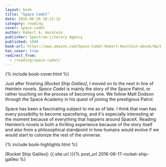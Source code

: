 ```yaml
---
layout: book
title: "Space Cadet"
date: 2016-06-26 10:21:12
category: reading
cover: space-cadet
author: Robert A. Heinlein
publisher: Spectrum Literary Agency
published: 1948
book-url: https://www.amazon.com/Space-Cadet-Robert-Heinlein-ebook/dp/B00IKVE14M
has_cover: true
redirect_from:
  - /reading/space-cadet/
---
```

{% include book-cover.html %}

Just after finishing *[Rocket Ship Galileo]*, I moved on to the next in line of Heinlein novels. *Space Cadet* is mainly the story of the Space Patrol, or rather touching on the process of becoming one. We follow Matt Dodson through the Space Academy in his quest of joining the prestigious Patrol.

Space has been a fascinating subject to me as of late. I think that man has every possibility to become spacefaring, and it's especially interesting at the moment because of everything that happens around SpaceX. Reading Heinlein’s novels is both a thrilling experience because of the story itself and also from a philosophical standpoint in how humans would evolve if we would start to colonize the rest of the universe.

{% include book-highlights.html %}

[Rocket Ship Galileo]: {{ site.url }}{% post_url 2016-06-17-rocket-ship-galileo %}
